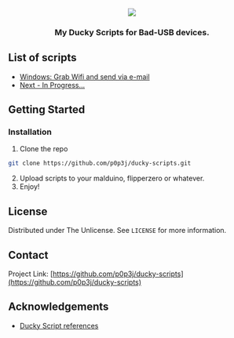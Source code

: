 <!-- WELCOME -->
<br />
<p align="center">
  <img src="https://scatteredcode.net/wp-content/uploads/2019/12/ducky3.png" />
  <h3 align="center"Ducky Scripts</h3>

  <p align="center">
    My Ducky Scripts for Bad-USB devices.
  </p>
</p>



<!-- SCRIPTS -->
## List of scripts

* [Windows: Grab Wifi and send via e-mail](https://github.com/p0p3j/ducky-scripts/blob/master/grab-wifi.txt)
* [Next - In Progress...](#)
<!--* [0011 - Empty](#)
* [Empty](#)
* [Empty](#)
* [Empty](#)
* [Empty](#)
* [Empty](#)
* [Empty](#)-->


## Getting Started

### Installation

1. Clone the repo
```sh
git clone https://github.com/p0p3j/ducky-scripts.git
```
2. Upload scripts to your malduino, flipperzero or whatever.
3. Enjoy!



## License
Distributed under The Unlicense. See `LICENSE` for more information.

## Contact
Project Link: [https://github.com/p0p3j/ducky-scripts](https://github.com/p0p3j/ducky-scripts)

## Acknowledgements
* [Ducky Script references](https://docs.hak5.org/usb-rubber-ducky-1/the-ducky-script-language/ducky-script-quick-reference)
